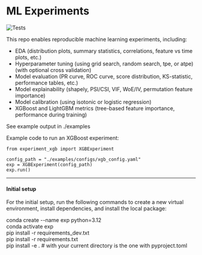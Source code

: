 # ML Experiments
![Tests](https://github.com/sthobbs/ML/actions/workflows/tests.yaml/badge.svg)

This repo enables reproducible machine learning experiments, including:
- EDA (distribution plots, summary statistics, correlations, feature vs time plots, etc.)
- Hyperparameter tuning (using grid search, random search, tpe, or atpe) (with optional cross validation)
- Model evaluation (PR curve, ROC curve, score distribution, KS-statistic, performance tables, etc.)
- Model explainability (shapely, PSI/CSI, VIF, WoE/IV, permutation feature importance)
- Model calibration (using isotonic or logistic regression)
- XGBoost and LightGBM metrics (tree-based feature importance, performance during training)

See example output in ./examples

Example code to run an XGBoost experiment:
```
from experiment_xgb import XGBExperiment

config_path = "./examples/configs/xgb_config.yaml"
exp = XGBExperiment(config_path)
exp.run()
```

---------------
#### Initial setup
For the initial setup, run the following commands to create a new virtual environment, install dependencies, and install the local package:

conda create --name exp python=3.12  
conda activate exp  
pip install -r requirements_dev.txt  
pip install -r requirements.txt  
pip install -e .  # with your current directory is the one with pyproject.toml

